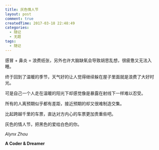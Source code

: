 ```yaml
---
title: 灰色情人节
layout: post
comment: true
createdTime: 2017-03-18 22:48:49
categories:
  - 随记
  - 无题
tags:
  - 随记
---
```

感冒 + 鼻炎 = 浪费纸张，另外也许大脑缺氧会导致胡思乱想，很疲惫又无法入睡。

<!--more-->

终于回到了温暖的季节，天气好的让人觉得继续躲在屋子里面就是浪费了大好时光。

可是自己一个人走在温暖的阳光下却感觉像是暴露在射线下一样难以忍受。

所有的人离预期似乎都有差距，接近预期的却又很难制造交集。

比起跨越千里的车票，直达对方内心的车票更加贵重些吧。

灰色的情人节，把黑色的爱给白色的你。

*Alynx Zhou*

**A Coder & Dreamer**
